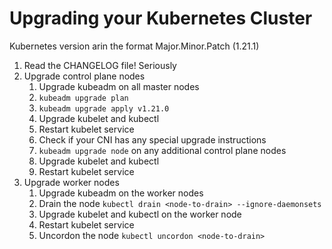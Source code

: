 # Upgrading your Kubernetes Cluster
Kubernetes version arin the format Major.Minor.Patch (1.21.1)

1. Read the CHANGELOG file! Seriously
2. Upgrade control plane nodes
    1. Upgrade kubeadm on all master nodes
    2. `kubeadm upgrade plan`
    3. `kubeadm upgrade apply v1.21.0`
    4. Upgrade kubelet and kubectl
    5. Restart kubelet service
    6. Check if your CNI has any special upgrade instructions
    7. `kubeadm upgrade node` on any additional control plane nodes
    8. Upgrade kubelet and kubectl
    9. Restart kubelet service
3. Upgrade worker nodes 
    1. Upgrade kubeadm on the worker nodes
    2. Drain the node `kubectl drain <node-to-drain> --ignore-daemonsets`
    3. Upgrade kubelet and kubectl on the worker node
    4. Restart kubelet service
    5. Uncordon the node `kubectl uncordon <node-to-drain>`
